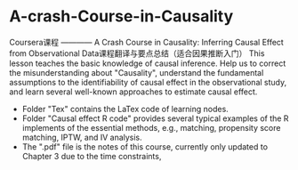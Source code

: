 # A-crash-Course-in-Causality
Coursera课程 ———— A Crash Course in Causality: Inferring Causal Effect from Observational Data课程翻译与要点总结（适合因果推断入门）
  This lesson teaches the basic knowledge of causal inference. Help us to correct the misunderstanding about "Causality", understand the fundamental assumptions to the identifiability of causal effect in the observational study, and learn several well-known approaches to estimate causal effect.
  
- Folder "Tex" contains the LaTex code of learning nodes.
- Folder "Causal effect R code" provides several typical examples of the R implements of the essential methods, e.g., matching, propensity score matching, IPTW, and IV analysis.
- The ".pdf" file is the notes of this course, currently only updated to Chapter 3 due to the time constraints, 
